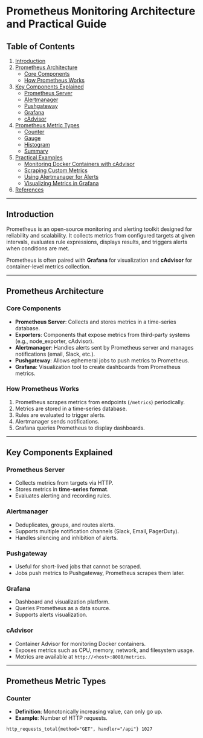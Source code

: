 # Prometheus Monitoring Architecture and Practical Guide

## Table of Contents
1. [Introduction](#introduction)
2. [Prometheus Architecture](#prometheus-architecture)
   - [Core Components](#core-components)
   - [How Prometheus Works](#how-prometheus-works)
3. [Key Components Explained](#key-components-explained)
   - [Prometheus Server](#prometheus-server)
   - [Alertmanager](#alertmanager)
   - [Pushgateway](#pushgateway)
   - [Grafana](#grafana)
   - [cAdvisor](#cadvisor)
4. [Prometheus Metric Types](#prometheus-metric-types)
   - [Counter](#counter)
   - [Gauge](#gauge)
   - [Histogram](#histogram)
   - [Summary](#summary)
5. [Practical Examples](#practical-examples)
   - [Monitoring Docker Containers with cAdvisor](#monitoring-docker-containers-with-cadvisor)
   - [Scraping Custom Metrics](#scraping-custom-metrics)
   - [Using Alertmanager for Alerts](#using-alertmanager-for-alerts)
   - [Visualizing Metrics in Grafana](#visualizing-metrics-in-grafana)
6. [References](#references)

---

## Introduction
Prometheus is an open-source monitoring and alerting toolkit designed for reliability and scalability. It collects metrics from configured targets at given intervals, evaluates rule expressions, displays results, and triggers alerts when conditions are met.  

Prometheus is often paired with **Grafana** for visualization and **cAdvisor** for container-level metrics collection.

---

## Prometheus Architecture

### Core Components
- **Prometheus Server**: Collects and stores metrics in a time-series database.
- **Exporters**: Components that expose metrics from third-party systems (e.g., node_exporter, cAdvisor).
- **Alertmanager**: Handles alerts sent by Prometheus server and manages notifications (email, Slack, etc.).
- **Pushgateway**: Allows ephemeral jobs to push metrics to Prometheus.
- **Grafana**: Visualization tool to create dashboards from Prometheus metrics.

### How Prometheus Works
1. Prometheus scrapes metrics from endpoints (`/metrics`) periodically.
2. Metrics are stored in a time-series database.
3. Rules are evaluated to trigger alerts.
4. Alertmanager sends notifications.
5. Grafana queries Prometheus to display dashboards.

---

## Key Components Explained

### Prometheus Server
- Collects metrics from targets via HTTP.
- Stores metrics in **time-series format**.
- Evaluates alerting and recording rules.

### Alertmanager
- Deduplicates, groups, and routes alerts.
- Supports multiple notification channels (Slack, Email, PagerDuty).
- Handles silencing and inhibition of alerts.

### Pushgateway
- Useful for short-lived jobs that cannot be scraped.
- Jobs push metrics to Pushgateway, Prometheus scrapes them later.

### Grafana
- Dashboard and visualization platform.
- Queries Prometheus as a data source.
- Supports alerts visualization.

### cAdvisor
- Container Advisor for monitoring Docker containers.
- Exposes metrics such as CPU, memory, network, and filesystem usage.
- Metrics are available at `http://<host>:8080/metrics`.

---

## Prometheus Metric Types

### Counter
- **Definition**: Monotonically increasing value, can only go up.
- **Example**: Number of HTTP requests.
```text
http_requests_total{method="GET", handler="/api"} 1027
